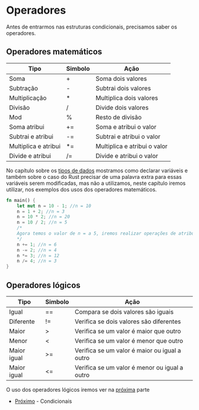 # Operadores

Antes de entrarmos nas estruturas condicionais, precisamos saber os operadores.

## Operadores matemáticos

| Tipo                 | Simbolo | Ação                         |
| ---                  | ---     | ---                          |
| Soma                 | +       | Soma dois valores            |
| Subtração            | -       | Subtrai dois valores        |
| Multiplicação        | *       | Multiplica dois valores      |
| Divisão              | /       | Divide dois valores          |
| Mod                  | %       | Resto de divisão          |
| Soma atribui         | +=      | Soma e atribui o valor       |
| Subtrai e atribui    | -=      | Subtrai e atribui o valor    |
| Multiplica e atribui | *=      | Multiplica e atribui o valor |
| Divide e atribui     | /=      | Divide e atribui o valor     |

No capítulo sobre os [tipos de dados](./04-data-types.md) mostramos como declarar variáveis e também sobre o caso do Rust precisar de uma palavra extra para essas variáveis serem modificadas, mas não a utilizamos, neste capítulo iremos utilizar, nos exemplos dos usos dos operadores matemáticos.

```rust
fn main() {
    let mut n = 10 - 1; //n = 10
    n = 1 + 2; //n = 3
    n = 10 * 2; //n = 20
    n = 10 / 2; //n = 5
    /*
    Agora temos o valor de n = a 5, iremos realizar operações de atribuições com base neste valor.
    */
    n += 1; //n = 6
    n -= 2; //n = 4
    n *= 3; //n = 12
    n /= 4; //n = 3
}
```

## Operadores lógicos
| Tipo        | Simbolo | Ação                                          |
| ---         | ---     | ---                                           |
| Igual       | ==      | Compara se dois valores são iguais            |
| Diferente   | !=      | Verifica se dois valores são diferentes       |
| Maior       | >       | Verifica se um valor é maior que outro        |
| Menor       | <       | Verifica se um valor é menor que outro        |
| Maior igual | >=      | Verifica se um valor é maior ou igual a outro |
| Maior igual | <=      | Verifica se um valor é menor ou igual a outro |

O uso dos operadores lógicos iremos ver na [próxima](./06-conditions.md) parte

- [Próximo](./06-conditions.md) - Condicionais 



